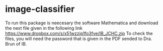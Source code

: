 # image-classifier
To run this package is neecesary the software Mathematica and download the next file given in the following link
https://www.dropbox.com/s/x51wzzjp1fo3fve/IB_JCHC.zip
To check the files, you will need the password that is given in the PDF sended to Dra. Brun of IB.
